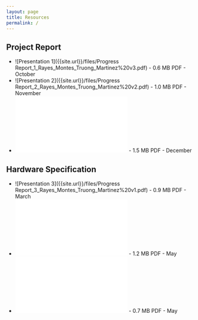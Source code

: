 ```yaml
---
layout: page
title: Resources
permalink: /
---
```


## Project Report

- ![Presentation 1]({{site.url}}/files/Progress Report_1_Rayes_Montes_Truong_Martinez%20v3.pdf) - 0.6 MB PDF - October
- ![Presentation 2]({{site.url}}/files/Progress Report_2_Rayes_Montes_Truong_Martinez%20v2.pdf) - 1.0 MB PDF - November
- ![Design Proposal]({{site.url}}/files/SLAMRobotDesignProposal-Final.pdf) - 1.5 MB PDF - December

## Hardware Specification

- ![Presentation 3]({{site.url}}/files/Progress Report_3_Rayes_Montes_Truong_Martinez%20v1.pdf) - 0.9 MB PDF - March
- ![Final Report]({{site.url}}/EEE489-SLAMRobot-FinalReport.pdf) - 1.2 MB PDF - May
- ![Demonstration Poster]({{site.url}}/files/Poster.pdf) - 0.7 MB PDF - May
